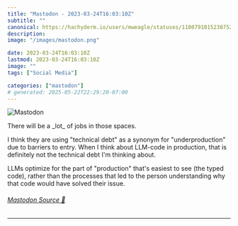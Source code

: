 ```yaml
---
title: "Mastodon - 2023-03-24T16:03:10Z"
subtitle: ""
canonical: https://hachyderm.io/users/mweagle/statuses/110079101523875208
description:
image: "/images/mastodon.png"

date: 2023-03-24T16:03:10Z
lastmod: 2023-03-24T16:03:10Z
image: ""
tags: ["Social Media"]

categories: ["mastodon"]
# generated: 2025-05-22T22:29:20-07:00
---
```

![Mastodon](/images/mastodon.png)

<p>There will be a _lot_ of jobs in those spaces. </p><p>I think they are using &quot;technical debt&quot; as a synonym for &quot;underproduction&quot; due to barriers to entry. When I think about LLM-code in production, that is definitely not the technical debt I&#39;m thinking about.  </p><p>LLMs optimize for the part of &quot;production&quot; that&#39;s easiest to see (the typed code), rather than the processes that led to the person understanding why that code would have solved their issue.</p>


###### [Mastodon Source 🐘](https://hachyderm.io/@mweagle/110079101523875208)

___
